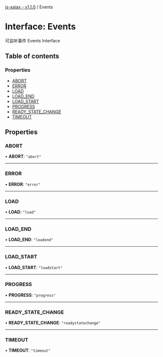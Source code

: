 [js-xajax - v1.1.0](../README.md) / Events

# Interface: Events

可监听事件 Events Interface

## Table of contents

### Properties

- [ABORT](Events.md#abort)
- [ERROR](Events.md#error)
- [LOAD](Events.md#load)
- [LOAD\_END](Events.md#load_end)
- [LOAD\_START](Events.md#load_start)
- [PROGRESS](Events.md#progress)
- [READY\_STATE\_CHANGE](Events.md#ready_state_change)
- [TIMEOUT](Events.md#timeout)

## Properties

### ABORT

• **ABORT**: ``"abort"``

___

### ERROR

• **ERROR**: ``"error"``

___

### LOAD

• **LOAD**: ``"load"``

___

### LOAD\_END

• **LOAD\_END**: ``"loadend"``

___

### LOAD\_START

• **LOAD\_START**: ``"loadstart"``

___

### PROGRESS

• **PROGRESS**: ``"progress"``

___

### READY\_STATE\_CHANGE

• **READY\_STATE\_CHANGE**: ``"readystatechange"``

___

### TIMEOUT

• **TIMEOUT**: ``"timeout"``

